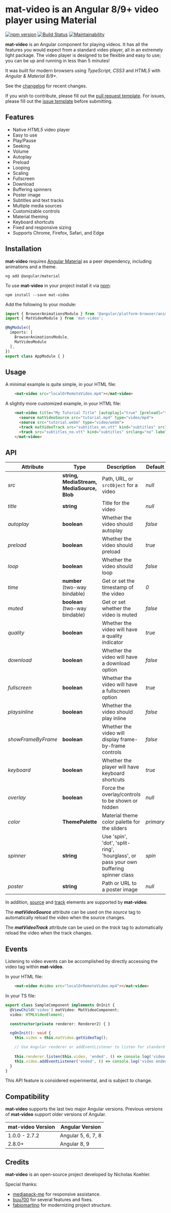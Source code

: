 # mat-video is an Angular 8/9+ video player using Material
[![npm version](https://badge.fury.io/js/mat-video.svg)](https://badge.fury.io/js/mat-video)
[![Build Status](https://travis-ci.org/nkoehler/mat-video.svg?branch=master)](https://travis-ci.org/nkoehler/mat-video)
[![Maintainability](https://api.codeclimate.com/v1/badges/46fb1a751d60d0f8b316/maintainability)](https://codeclimate.com/github/nkoehler/mat-video/maintainability)

**mat-video** is an Angular component for playing videos.  It has all the features you would expect from a standard video player, all in an extremely light package. The video player is designed to be flexible and easy to use; you can be up and running in less than 5 minutes!

It was built for modern browsers using _TypeScript_, _CSS3_ and _HTML5_ with _Angular & Material 8/9+_.

See the [changelog](https://github.com/nkoehler/mat-video/blob/master/CHANGELOG.md) for recent changes.  

If you wish to contribute, please fill out the [pull request template](https://github.com/nkoehler/mat-video/blob/master/CONTRIBUTING.md).  For issues, please fill out the [issue template](https://github.com/nkoehler/mat-video/blob/master/ISSUE_TEMPLATE.md) before submitting.

## Features
- Native _HTML5_ video player
- Easy to use
- Play/Pause
- Seeking
- Volume
- Autoplay
- Preload
- Looping
- Scaling
- Fullscreen
- Download
- Buffering spinners
- Poster image
- Subtitles and text tracks
- Multiple media sources
- Customizable controls
- Material theming
- Keyboard shortcuts
- Fixed and responsive sizing
- Supports Chrome, Firefox, Safari, and Edge

## Installation
**mat-video** requires [Angular Material](https://material.angular.io/guide/getting-started) as a peer dependency, including animations and a theme.

```
ng add @angular/material
```

To use **mat-video** in your project install it via [npm](https://www.npmjs.com/package/mat-video):

```
npm install --save mat-video
```

Add the following to your module:

```typescript
import { BrowserAnimationsModule } from '@angular/platform-browser/animations';
import { MatVideoModule } from 'mat-video';

@NgModule({
  imports: [
    BrowserAnimationsModule,
    MatVideoModule
  ],
})
export class AppModule { }
```

## Usage
A minimal example is quite simple, in your HTML file:

```html
    <mat-video src="localOrRemoteVideo.mp4"></mat-video>
```

A slightly more customized example, in your HTML file:

```html
    <mat-video title="My Tutorial Title" [autoplay]="true" [preload]="true" [fullscreen]="true" [download]="false" color="accent" spinner="spin" poster="image.jpg">
      <source matVideoSource src="tutorial.mp4" type="video/mp4">
      <source src="tutorial.webm" type="video/webm">
      <track matVideoTrack src="subtitles_en.vtt" kind="subtitles" srclang="en" label="English">
      <track src="subtitles_no.vtt" kind="subtitles" srclang="no" label="Norwegian">
    </mat-video>
```

## API
Attribute | Type | Description | Default
--- | --- | --- | ---
*src* | **string, MediaStream, MediaSource, Blob** | Path, URL, or `srcObject` for a video | *null*
*title* | **string** | Title for the video | *null*
*autoplay* | **boolean** | Whether the video should autoplay | *false*
*preload* | **boolean** | Whether the video should preload | *true*
*loop* | **boolean** | Whether the video should loop | *false*
*time* | **number** (two-way bindable) | Get or set the timestamp of the video | *0*
*muted* | **boolean** (two-way bindable) | Get or set whether the video is muted | *false*
*quality* | **boolean** | Whether the video will have a quality indicator | *true*
*download* | **boolean** | Whether the video will have a download option | *false*
*fullscreen* | **boolean** | Whether the video will have a fullscreen option | *true*
*playsinline* | **boolean** | Whether the video should play inline | *false*
*showFrameByFrame* | **boolean** | Whether the video will display frame-by-frame controls | *false*
*keyboard* | **boolean** | Whether the player will have keyboard shortcuts | *true*
*overlay* | **boolean** | Force the overlay/controls to be shown or hidden | *null*
*color* | **ThemePalette** | Material theme color palette for the sliders | *primary*
*spinner* | **string** | Use 'spin', 'dot', 'split-ring', 'hourglass', or pass your own buffering spinner class | *spin*
*poster* | **string** | Path or URL to a poster image | *null*

In addition, [source](https://www.w3schools.com/tags/tag_source.asp) and [track](https://www.w3schools.com/tags/tag_track.asp) elements are supported by **mat-video**.

The **_matVideoSource_** attribute can be used on the *source* tag to automatically reload the video when the source changes.

The **_matVideoTrack_** attribute can be used on the *track* tag to automatically reload the video when the track changes.

## Events
Listening to video events can be accomplished by directly accessing the video tag within **mat-video**.

In your HTML file:

```html
    <mat-video #video src="localOrRemoteVideo.mp4"></mat-video>
```

In your TS file:

```typescript
export class SampleComponent implements OnInit {
  @ViewChild('video') matVideo: MatVideoComponent;
  video: HTMLVideoElement;

  constructor(private renderer: Renderer2) { }

  ngOnInit(): void {
    this.video = this.matVideo.getVideoTag();

    // Use Angular renderer or addEventListener to listen for standard HTML5 video events
    
    this.renderer.listen(this.video, 'ended', () => console.log('video ended'));
    this.video.addEventListener('ended', () => console.log('video ended'));
  }
}
```

This API feature is considered experimental, and is subject to change.

## Compatibility
**mat-video** supports the last two major Angular versions.  Previous versions of **mat-video** support older versions of Angular.

mat-video Version | Angular Version
--- | ---
1.0.0 - 2.7.2 | Angular 5, 6, 7, 8
2.8.0+ | Angular 8, 9


## Credits
**mat-video** is an open-source project developed by Nicholas Koehler.

Special thanks:
- [mediapack-me](https://github.com/mediapack-me) for responsive assistance.
- [buu700](https://github.com/buu700) for several features and fixes.
- [fabiomartino](https://github.com/fabiomartino) for modernizing project structure.
